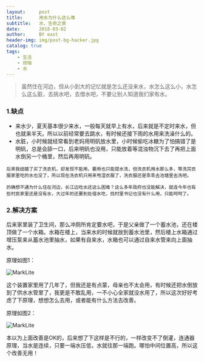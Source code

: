 ```yaml
---
layout:     post
title:      用水为什么这么难
subtitle:   水，生命之泉
date:       2018-03-02
author:     BY east
header-img: img/post-bg-hacker.jpg
catalog: true
tags:
    - 生活
    - 烦恼
    - 水
---
```


> 虽然住在河边，但从小到大的记忆就是怎么还没来水，水怎么这么小，水怎么这么脏，去挑水吧，去借水吧，不要让别人知道我们家有水。

### 1.缺点

*   来水少，夏天基本很少来水，一般每天就早上有水，后来就是不定时来水，但也就来半天。所以以前经常要去跳水，有时候还接下雨的水用来洗澡什么的。
*   水脏，小时候就经常看到老妈用明矾放水里，小时候偷吃冰糖为了怕搞错了是明矾，总是会舔一口，后来明矾也没用，只能放着等混浊物沉下去了再把上面水倒另一个桶里，然后再用明矾。

```
后来我结婚了买了洗衣机，却发现不能用，要用也只能提水洗，但洗衣机用水那么多，等洗完衣服家里吃的水也没了，所以现在洗衣机只用来甩湿衣服了，洗衣服还是乖乖去池塘里去洗吧。

的确想不通为什么住在河边，长江边吃水还这么困难？这么多年政府也没能解决，就连今年也有些村民家里还是没有水，大过年的还要到处借水吃，找村里书记也没有什么用，只能呵呵了。
```

### 2.解决方案

后来家里装了卫生间，那么冲厕所肯定要水吧，于是父亲做了一个蓄水池，还在楼顶做了一个水箱。水箱在楼上，当来水的时候就放到蓄水池里，然后楼上水箱通过增压泵来从蓄水池里抽水，如果有自来水，水箱也可以通过自来水管来向上面抽水。

原理如图1：

![MarkLite](water_hard.png)


这个装置家里用了几年了，但我还是有点蒙，母亲也不太会用，有时候还把水倒放到了供水水管里了，我更是不敢乱用，一不小心全家就没水用了，所以这次好好考虑了下原理，想想怎么去用，或者能有什么方法去改善。

原理如图2：

![MarkLite](water_hard1.png)

本以为上面改善是OK的，后来想了下这样是不行的，一样改变不了倒灌，连通器原理，当水是连续，只要一端水压低，水就往那一端跑。哪怕中间位置高，所以这个改善无用！